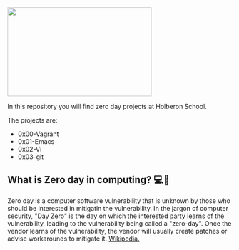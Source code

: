 <img align="center" width="80%" height="200" src="images/holberton-logo-horizontal.jpg">

In this repository you will find zero day projects at Holberon School.

The projects are:
- 0x00-Vagrant
- 0x01-Emacs
- 0x02-Vi
- 0x03-git

## What is Zero day in computing? :computer::closed_lock_with_key:

Zero day is a computer software vulnerability that is unknown by those who should be interested in mitigatin the vulnerability.
In the jargon of computer security, "Day Zero" is the day on which the interested party learns of the vulnerability, leading to the vulnerability being called a "zero-day". Once the vendor learns of the vulnerability, the vendor will usually create patches or advise workarounds to mitigate it. <a href="https://en.wikipedia.org/wiki/Zero-day_(computing)">Wikipedia.</a>

